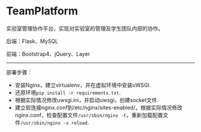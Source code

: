 # TeamPlatform

实验室管理协作平台，实现对实验室的管理及学生团队内部的协作。

后端：Flask、MySQL

前端：Bootstrap4、jQuery、Layer

---

部署步骤：

* 安装Nginx，建立virtualenv，并在虚拟环境中安装uWSGI.
* 还原环境`pip install -r requirements.txt`.
* 根据实际情况修改uwsgi.ini，并启动uwsgi，创建socket文件.
* 建立软连接nginx.conf到/etc/nginx/sites-enabled/，根据实际情况修改nginx.conf，检查配置文件`/usr/sbin/nginx -t`，重新加载配置文件`/usr/sbin/nginx -s reload`.

